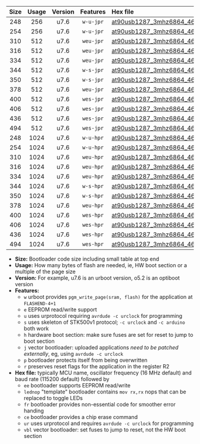 |Size|Usage|Version|Features|Hex file|
|:-:|:-:|:-:|:-:|:--|
|248|256|u7.6|`w-u-jpr`|[at90usb1287_3mhz6864_460800bps_ur_vbl.hex](https://raw.githubusercontent.com/stefanrueger/urboot/main/bootloaders/at90usb1287/fcpu_3mhz6864/460800_bps/at90usb1287_3mhz6864_460800bps_ur_vbl.hex)|
|254|256|u7.6|`w-u-jpr`|[at90usb1287_3mhz6864_460800bps_lednop_ur_vbl.hex](https://raw.githubusercontent.com/stefanrueger/urboot/main/bootloaders/at90usb1287/fcpu_3mhz6864/460800_bps/at90usb1287_3mhz6864_460800bps_lednop_ur_vbl.hex)|
|310|512|u7.6|`weu-jpr`|[at90usb1287_3mhz6864_460800bps_ee_ur_vbl.hex](https://raw.githubusercontent.com/stefanrueger/urboot/main/bootloaders/at90usb1287/fcpu_3mhz6864/460800_bps/at90usb1287_3mhz6864_460800bps_ee_ur_vbl.hex)|
|316|512|u7.6|`weu-jpr`|[at90usb1287_3mhz6864_460800bps_ee_lednop_ur_vbl.hex](https://raw.githubusercontent.com/stefanrueger/urboot/main/bootloaders/at90usb1287/fcpu_3mhz6864/460800_bps/at90usb1287_3mhz6864_460800bps_ee_lednop_ur_vbl.hex)|
|334|512|u7.6|`weu-jpr`|[at90usb1287_3mhz6864_460800bps_ee_lednop_fr_ur_vbl.hex](https://raw.githubusercontent.com/stefanrueger/urboot/main/bootloaders/at90usb1287/fcpu_3mhz6864/460800_bps/at90usb1287_3mhz6864_460800bps_ee_lednop_fr_ur_vbl.hex)|
|344|512|u7.6|`w-s-jpr`|[at90usb1287_3mhz6864_460800bps_vbl.hex](https://raw.githubusercontent.com/stefanrueger/urboot/main/bootloaders/at90usb1287/fcpu_3mhz6864/460800_bps/at90usb1287_3mhz6864_460800bps_vbl.hex)|
|350|512|u7.6|`w-s-jpr`|[at90usb1287_3mhz6864_460800bps_lednop_vbl.hex](https://raw.githubusercontent.com/stefanrueger/urboot/main/bootloaders/at90usb1287/fcpu_3mhz6864/460800_bps/at90usb1287_3mhz6864_460800bps_lednop_vbl.hex)|
|378|512|u7.6|`weu-jpr`|[at90usb1287_3mhz6864_460800bps_ee_lednop_fr_ce_ur_vbl.hex](https://raw.githubusercontent.com/stefanrueger/urboot/main/bootloaders/at90usb1287/fcpu_3mhz6864/460800_bps/at90usb1287_3mhz6864_460800bps_ee_lednop_fr_ce_ur_vbl.hex)|
|400|512|u7.6|`wes-jpr`|[at90usb1287_3mhz6864_460800bps_ee_vbl.hex](https://raw.githubusercontent.com/stefanrueger/urboot/main/bootloaders/at90usb1287/fcpu_3mhz6864/460800_bps/at90usb1287_3mhz6864_460800bps_ee_vbl.hex)|
|406|512|u7.6|`wes-jpr`|[at90usb1287_3mhz6864_460800bps_ee_lednop_vbl.hex](https://raw.githubusercontent.com/stefanrueger/urboot/main/bootloaders/at90usb1287/fcpu_3mhz6864/460800_bps/at90usb1287_3mhz6864_460800bps_ee_lednop_vbl.hex)|
|436|512|u7.6|`wes-jpr`|[at90usb1287_3mhz6864_460800bps_ee_lednop_fr_vbl.hex](https://raw.githubusercontent.com/stefanrueger/urboot/main/bootloaders/at90usb1287/fcpu_3mhz6864/460800_bps/at90usb1287_3mhz6864_460800bps_ee_lednop_fr_vbl.hex)|
|494|512|u7.6|`wes-jpr`|[at90usb1287_3mhz6864_460800bps_ee_lednop_fr_ce_vbl.hex](https://raw.githubusercontent.com/stefanrueger/urboot/main/bootloaders/at90usb1287/fcpu_3mhz6864/460800_bps/at90usb1287_3mhz6864_460800bps_ee_lednop_fr_ce_vbl.hex)|
|248|1024|u7.6|`w-u-hpr`|[at90usb1287_3mhz6864_460800bps_ur.hex](https://raw.githubusercontent.com/stefanrueger/urboot/main/bootloaders/at90usb1287/fcpu_3mhz6864/460800_bps/at90usb1287_3mhz6864_460800bps_ur.hex)|
|254|1024|u7.6|`w-u-hpr`|[at90usb1287_3mhz6864_460800bps_lednop_ur.hex](https://raw.githubusercontent.com/stefanrueger/urboot/main/bootloaders/at90usb1287/fcpu_3mhz6864/460800_bps/at90usb1287_3mhz6864_460800bps_lednop_ur.hex)|
|310|1024|u7.6|`weu-hpr`|[at90usb1287_3mhz6864_460800bps_ee_ur.hex](https://raw.githubusercontent.com/stefanrueger/urboot/main/bootloaders/at90usb1287/fcpu_3mhz6864/460800_bps/at90usb1287_3mhz6864_460800bps_ee_ur.hex)|
|316|1024|u7.6|`weu-hpr`|[at90usb1287_3mhz6864_460800bps_ee_lednop_ur.hex](https://raw.githubusercontent.com/stefanrueger/urboot/main/bootloaders/at90usb1287/fcpu_3mhz6864/460800_bps/at90usb1287_3mhz6864_460800bps_ee_lednop_ur.hex)|
|334|1024|u7.6|`weu-hpr`|[at90usb1287_3mhz6864_460800bps_ee_lednop_fr_ur.hex](https://raw.githubusercontent.com/stefanrueger/urboot/main/bootloaders/at90usb1287/fcpu_3mhz6864/460800_bps/at90usb1287_3mhz6864_460800bps_ee_lednop_fr_ur.hex)|
|344|1024|u7.6|`w-s-hpr`|[at90usb1287_3mhz6864_460800bps.hex](https://raw.githubusercontent.com/stefanrueger/urboot/main/bootloaders/at90usb1287/fcpu_3mhz6864/460800_bps/at90usb1287_3mhz6864_460800bps.hex)|
|350|1024|u7.6|`w-s-hpr`|[at90usb1287_3mhz6864_460800bps_lednop.hex](https://raw.githubusercontent.com/stefanrueger/urboot/main/bootloaders/at90usb1287/fcpu_3mhz6864/460800_bps/at90usb1287_3mhz6864_460800bps_lednop.hex)|
|378|1024|u7.6|`weu-hpr`|[at90usb1287_3mhz6864_460800bps_ee_lednop_fr_ce_ur.hex](https://raw.githubusercontent.com/stefanrueger/urboot/main/bootloaders/at90usb1287/fcpu_3mhz6864/460800_bps/at90usb1287_3mhz6864_460800bps_ee_lednop_fr_ce_ur.hex)|
|400|1024|u7.6|`wes-hpr`|[at90usb1287_3mhz6864_460800bps_ee.hex](https://raw.githubusercontent.com/stefanrueger/urboot/main/bootloaders/at90usb1287/fcpu_3mhz6864/460800_bps/at90usb1287_3mhz6864_460800bps_ee.hex)|
|406|1024|u7.6|`wes-hpr`|[at90usb1287_3mhz6864_460800bps_ee_lednop.hex](https://raw.githubusercontent.com/stefanrueger/urboot/main/bootloaders/at90usb1287/fcpu_3mhz6864/460800_bps/at90usb1287_3mhz6864_460800bps_ee_lednop.hex)|
|436|1024|u7.6|`wes-hpr`|[at90usb1287_3mhz6864_460800bps_ee_lednop_fr.hex](https://raw.githubusercontent.com/stefanrueger/urboot/main/bootloaders/at90usb1287/fcpu_3mhz6864/460800_bps/at90usb1287_3mhz6864_460800bps_ee_lednop_fr.hex)|
|494|1024|u7.6|`wes-hpr`|[at90usb1287_3mhz6864_460800bps_ee_lednop_fr_ce.hex](https://raw.githubusercontent.com/stefanrueger/urboot/main/bootloaders/at90usb1287/fcpu_3mhz6864/460800_bps/at90usb1287_3mhz6864_460800bps_ee_lednop_fr_ce.hex)|

- **Size:** Bootloader code size including small table at top end
- **Usage:** How many bytes of flash are needed, ie, HW boot section or a multiple of the page size
- **Version:** For example, u7.6 is an urboot version, o5.2 is an optiboot version
- **Features:**
  + `w` urboot provides `pgm_write_page(sram, flash)` for the application at `FLASHEND-4+1`
  + `e` EEPROM read/write support
  + `u` uses urprotocol requiring `avrdude -c urclock` for programming
  + `s` uses skeleton of STK500v1 protocol; `-c urclock` and `-c arduino` both work
  + `h` hardware boot section: make sure fuses are set for reset to jump to boot section
  + `j` vector bootloader: uploaded applications *need to be patched externally*, eg, using `avrdude -c urclock`
  + `p` bootloader protects itself from being overwritten
  + `r` preserves reset flags for the application in the register R2
- **Hex file:** typically MCU name, oscillator frequency (16 MHz default) and baud rate (115200 default) followed by
  + `ee` bootloader supports EEPROM read/write
  + `lednop` "template" bootloader contains `mov rx,rx` nops that can be replaced to toggle LEDs
  + `fr` bootloader provides non-essential code for smoother error handing
  + `ce` bootloader provides a chip erase command
  + `ur` uses urprotocol and requires `avrdude -c urclock` for programming
  + `vbl` vector bootloader: set fuses to jump to reset, not the HW boot section
